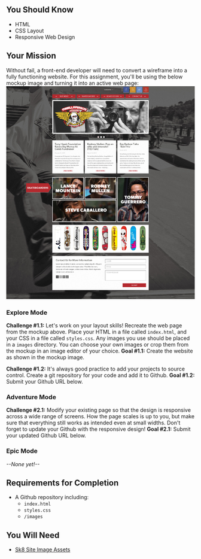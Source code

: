 ## You Should Know
- HTML
- CSS Layout
- Responsive Web Design

## Your Mission
Without fail, a front-end developer will need to convert a wireframe into a fully functioning website. For this assignment, you'll be using the below mockup image and turning it into an active web page:
![Sk8 Site Mockup](Sk8er-Site.jpg)

### Explore Mode

**Challenge #1.1:** Let's work on your layout skills! Recreate the web page from the mockup above. Place your HTML in a file called `index.html`, and your CSS in a file called `styles.css`. Any images you use should be placed in a `images` directory. You can choose your own images or crop them from the mockup in an image editor of your choice. 
**Goal #1.1:** Create the website as shown in the mockup image. 

**Challenge #1.2:** It's always good practice to add your projects to source control. Create a git repository for your code and add it to Github. 
**Goal #1.2:** Submit your Github URL below.

### Adventure Mode

**Challenge #2.1:** Modify your existing page so that the design is responsive across a wide range of screens. How the page scales is up to you, but make sure that everything still works as intended even at small widths. Don't forget to update your Github with the responsive design!
**Goal #2.1:** Submit your updated Github URL below.

### Epic Mode

*--None yet!--*

## Requirements for Completion
- A Github repository including:
  - `index.html`
  - `styles.css`
  - `/images`

## You Will Need
- [Sk8 Site Image Assets](/assets)